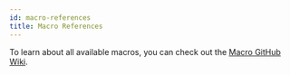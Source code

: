 ```yaml
---
id: macro-references
title: Macro References
---
```


To learn about all available macros, you can check out the [Macro GitHub Wiki](https://github.com/RockTomate/Macros/wiki).